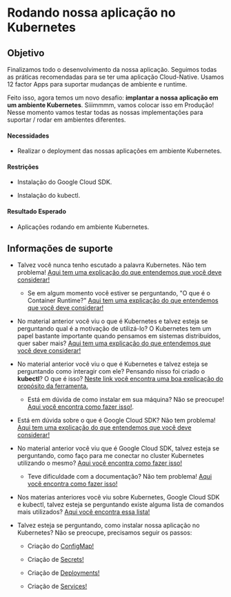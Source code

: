 # Rodando nossa aplicação no Kubernetes

## Objetivo

Finalizamos todo o desenvolvimento da nossa aplicação. Seguimos todas as práticas recomendadas para se ter uma aplicação 
Cloud-Native. Usamos 12 factor Apps para suportar mudanças de ambiente e runtime.

Feito isso, agora temos um novo desafio: **implantar a nossa aplicação em um ambiente Kubernetes**. Siiimmmm, vamos 
colocar isso em Produção! Nesse momento vamos testar todas as nossas implementações para suportar / rodar em ambientes 
diferentes.

#### Necessidades

* Realizar o deployment das nossas aplicações em ambiente Kubernetes.

#### Restrições

* Instalação do Google Cloud SDK.

* Instalação do kubectl.

#### Resultado Esperado

* Aplicações rodando em ambiente Kubernetes.

## Informações de suporte

* Talvez você nunca tenho escutado a palavra Kubernetes. Não tem problema! [Aqui tem uma explicação do que entendemos que você deve considerar!](https://kubernetes.io/docs/concepts/overview/what-is-kubernetes/)
  
  * Se em algum momento você estiver se perguntando, "O que é o Container Runtime?" [Aqui tem uma explicação do que entendemos que você deve considerar!](https://kubernetes.io/docs/setup/production-environment/container-runtimes/)

* No material anterior você viu o que é Kubernetes e talvez esteja se perguntando qual é a motivação de utilizá-lo? 
O Kubernetes tem um papel bastante importante quando pensamos em sistemas distribuídos, quer saber mais? [Aqui tem uma explicação do que entendemos que você deve considerar!](https://www.redhat.com/pt-br/topics/containers/what-is-kubernetes)

* No material anterior você viu o que é Kubernetes e talvez esteja se perguntando como interagir com ele? Pensando nisso 
foi criado o **kubectl**? O que é isso? [Neste link você encontra uma boa explicação do propósito da ferramenta.](https://kubernetes.io/docs/reference/kubectl/overview/)
  
  * Está em dúvida de como instalar em sua máquina? Não se preocupe! [Aqui você encontra como fazer isso!](https://kubernetes.io/docs/tasks/tools/install-kubectl/).

* Está em dúvida sobre o que é Google Cloud SDK? Não tem problema! [Aqui tem uma explicação do que entendemos que você deve considerar!](https://cloud.google.com/sdk)

* No material anterior você viu que é Google Cloud SDK, talvez esteja se perguntando, como faço para me conectar no cluster 
Kubernetes utilizando o mesmo? [Aqui você encontra como fazer isso!](https://cloud.google.com/kubernetes-engine/docs/how-to/cluster-access-for-kubectl?hl=pt-br)
  
  * Teve dificuldade com a documentação? Não tem problema! [Aqui você encontra como fazer isso!](../informacao_procedural/conectando_gcloud_sdk.md)
  
* Nos materias anteriores você viu sobre Kubernetes, Google Cloud SDK e kubectl, talvez esteja se perguntando existe alguma lista de comandos mais utilizados? [Aqui você encontra essa lista!](../informacao_suporte/kubernetes_kubectl.md)

* Talvez esteja se perguntando, como instalar nossa aplicação no Kubernetes? Não se preocupe, precisamos seguir os passos:
  
  * Criação do [ConfigMap!](../informacao_suporte/kubernetes_configmap.md)
  
  * Criação de [Secrets!](../informacao_suporte/kubernetes_secret.md)
  
  * Criação de [Deployments!](../informacao_suporte/kubernetes_deployment.md) 
  
  * Criação de [Services!](../informacao_suporte/kubernetes_service.md)        